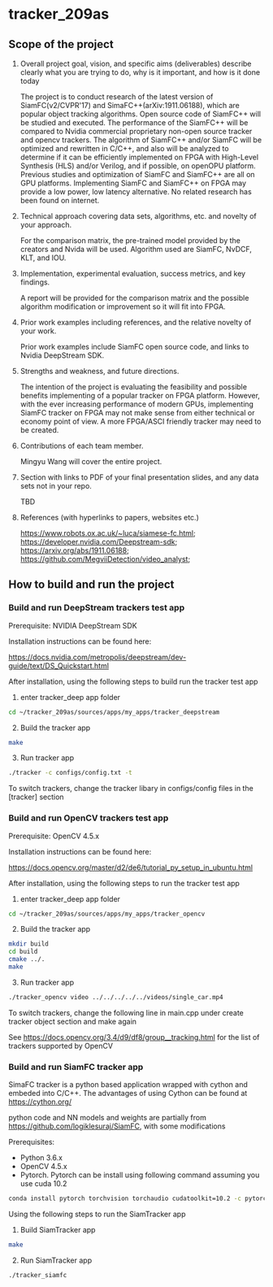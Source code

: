 # tracker_209as
## Scope of the project

1. Overall project goal, vision, and specific aims (deliverables) describe clearly what you are trying to do, why is it important, and how is it done today

    The project is to conduct research of the latest version of SiamFC(v2/CVPR'17) and SimaFC++(arXiv:1911.06188), which are popular object tracking algorithms. Open source code of SiamFC++ will be studied and executed. The performance of the SiamFC++ will be compared to Nvidia commercial proprietary non-open source tracker and opencv trackers. The algorithm of SiamFC++ and/or SiamFC will be optimized and rewritten in C/C++, and also will be analyzed to determine if it can be efficiently implemented on FPGA with High-Level Synthesis (HLS) and/or Verilog, and if possible, on openOPU platform. Previous studies and optimization of SiamFC and SiamFC++ are all on GPU platforms. Implementing SiamFC and SiamFC++ on FPGA may provide a low power, low latency alternative. No related research has been found on internet.

1. Technical approach covering data sets, algorithms, etc. and novelty of your approach.

    For the comparison matrix, the pre-trained model provided by the creators and Nvida will be used. 
Algorithm used are SiamFC, NvDCF, KLT, and IOU.

1. Implementation, experimental evaluation, success metrics, and key findings.

    A report will be provided for the comparison matrix and the possible algorithm modification or improvement so it will fit into FPGA. 

1. Prior work examples including references, and the relative novelty of your work.

    Prior work examples include SiamFC open source code, and links to Nvidia DeepStream SDK.

1. Strengths and weakness, and future directions.

    The intention of the project is evaluating the feasibility and possible benefits implementing of a popular tracker on FPGA platform. However, with the ever increasing performance of modern GPUs, implementing SiamFC tracker on FPGA may not make sense from either technical or economy point of view. A more FPGA/ASCI friendly tracker may need to be created.

1. Contributions of each team member.

    Mingyu Wang will cover the entire project.

1. Section with links to PDF of your final presentation slides, and any data sets not in your repo.

    TBD

1. References (with hyperlinks to papers, websites etc.)

    https://www.robots.ox.ac.uk/~luca/siamese-fc.html;    
    https://developer.nvidia.com/Deepstream-sdk;    
    https://arxiv.org/abs/1911.06188;    
    https://github.com/MegviiDetection/video_analyst;

## How to build and run the project

### Build and run DeepStream trackers test app
Prerequisite: NVIDIA DeepStream SDK

Installation instructions can be found here: 

https://docs.nvidia.com/metropolis/deepstream/dev-guide/text/DS_Quickstart.html

After installation, using the following steps to build run the tracker test app

1. enter tracker_deep app folder
```Bash
cd ~/tracker_209as/sources/apps/my_apps/tracker_deepstream
```
2. Build the tracker app
```Bash
make
```
3. Run tracker app
```Bash
./tracker -c configs/config.txt -t
```

To switch trackers, change the tracker libary in configs/config files in the [tracker] section
### Build and run OpenCV trackers test app
Prerequisite: OpenCV 4.5.x

Installation instructions can be found here: 

https://docs.opencv.org/master/d2/de6/tutorial_py_setup_in_ubuntu.html 

After installation, using the following steps to run the tracker test app

1. enter tracker_deep app folder
```Bash
cd ~/tracker_209as/sources/apps/my_apps/tracker_opencv
```
2. Build the tracker app
```Bash
mkdir build
cd build
cmake ../.
make
```
3. Run tracker app
```Bash
./tracker_opencv video ../../../../../videos/single_car.mp4
```
To switch trackers, change the following line in main.cpp under create tracker object section and make again

See https://docs.opencv.org/3.4/d9/df8/group__tracking.html for the list of trackers supported by OpenCV

### Build and run SiamFC tracker app

SimaFC tracker is a python based application wrapped with cython and embeded into C/C++. The advantages of using Cython can be found at https://cython.org/

python code and NN models and weights are partially from https://github.com/logiklesuraj/SiamFC, with some modifications

Prerequisites: 

* Python 3.6.x
* OpenCV 4.5.x
* Pytorch. Pytorch can be install using following command assuming you use cuda 10.2 
```Bash
conda install pytorch torchvision torchaudio cudatoolkit=10.2 -c pytorch
```

Using the following steps to run the SiamTracker app
1. Build SiamTracker app
```Bash
make
```
2. Run SiamTracker app
```Bash
./tracker_siamfc
```


